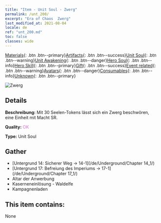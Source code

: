 ```yaml
---
title: "Item - Unit Soul - Zwerg"
permalink: /unt_200/
excerpt: "Era of Chaos  Zwerg"
last_modified_at: 2021-08-04
locale: de
ref: "unt_200.md"
toc: false
classes: wide
---
```

 [Materials](/ItemsDE/){: .btn .btn--primary}[Artifacts](/ItemsDE/Artifacts/){: .btn .btn--success}[Unit Soul](/ItemsDE/UnitSoul/){: .btn .btn--warning}[Unit Awakening](/ItemsDE/UnitAwakening/){: .btn .btn--danger}[Hero Soul](/ItemsDE/HeroSoul/){: .btn .btn--info}[Hero Skill](/ItemsDE/HeroSkill/){: .btn .btn--primary}[Gift](/ItemsDE/Gift/){: .btn .btn--success}[Event related](/ItemsDE/Events/){: .btn .btn--warning}[Avatars](/ItemsDE/Avatars/){: .btn .btn--danger}[Consumables](/ItemsDE/Consumables/){: .btn .btn--info}[Unknown](/ItemsDE/Unknown/){: .btn .btn--primary}

 ![Zwerg](/images/u/ti_airen.jpg)

## Details
 **Beschreibung:** Mit 30 Seelen-Tokens lässt sich ein Zwerg beschwören, eine Einheit mit Macht SR.

 **Quality:** <span style="color: #DA70D6">OK</span>

 **Type:** Unit Soul

## Gather

*    [Untergrund 14: Sicherer Weg -> 14-1](/de/Underground/Chapter 14_1/) 
*    [Untergrund 17: Befreiung des Imperiums -> 17-1](/de/Underground/Chapter 17_1/) 
*    Altar der Anwerbung 
*    Kaserneneinlösung - Waldelfe 
*    Kampagnenladen 

## This item contains:

  None

